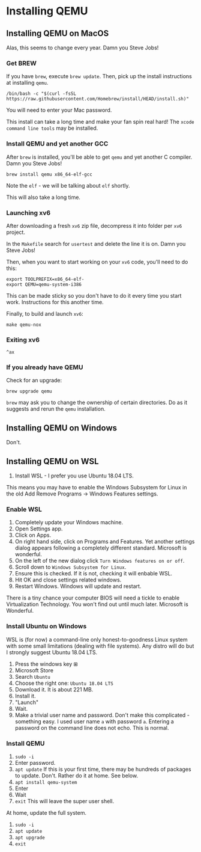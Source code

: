 # Installing QEMU

## Installing QEMU on MacOS

Alas, this seems to change every year. Damn you Steve Jobs!

### Get BREW

If you have `brew`, execute `brew update`. Then, pick up the install instructions at installing `qemu`.

```text
/bin/bash -c "$(curl -fsSL https://raw.githubusercontent.com/Homebrew/install/HEAD/install.sh)"
```

You will need to enter your Mac password.

This install can take a long time and make your fan spin real hard! The `xcode` `command line tools` may be installed.

### Install QEMU and yet another GCC

After `brew` is installed, you'll be able to get `qemu` and yet another C compiler. Damn you Steve Jobs!

```text
brew install qemu x86_64-elf-gcc
```

Note the `elf` - we will be talking about `elf` shortly.

This will also take a long time.

### Launching xv6

After downloading a fresh `xv6` zip file, decompress it into folder per `xv6` project.

In the `Makefile` search for `usertest` and delete the line it is on. Damn you Steve Jobs!

Then, when you want to start working on your `xv6` code, you'll need to do this:

```text
export TOOLPREFIX=x86_64-elf- 
export QEMU=qemu-system-i386
```

This can be made sticky so you don't have to do it every time you start work. Instructions for this another time.

Finally, to build and launch `xv6`:

```text
make qemu-nox
```

### Exiting xv6

```text
^ax
```

### If you already have QEMU

Check for an upgrade:

```text
brew upgrade qemu
```

`brew` may ask you to change the ownership of certain directories. Do as it suggests and rerun the `qemu` installation.

## Installing QEMU on Windows

Don't.

## Installing QEMU on WSL

1. Install WSL - I prefer you use Ubuntu 18.04 LTS.

This means you may have to enable the Windows Subsystem for Linux in the old Add Remove Programs -> Windows Features settings.

### Enable WSL

1. Completely update your Windows machine.
2. Open Settings app.
3. Click on Apps.
4. On right hand side, click on Programs and Features. Yet another settings dialog appears following a completely different standard. Microsoft is wonderful.
5. On the left of the new dialog click `Turn Windows features on or off`.
6. Scroll down to `Windows Subsystem for Linux`.
7. Ensure this is checked. If it is not, checking it will enbable WSL.
8. Hit OK and close settings related windows.
9. Restart Windows. Windows will update and restart.

There is a tiny chance your computer BIOS will need a tickle to enable Virtualization Technology. You won't find out until much later. Microsoft is Wonderful.

### Install Ubuntu on Windows

WSL is (for now) a command-line only honest-to-goodness Linux system with some small limitations (dealing with file systems). Any distro will do but I strongly suggest Ubuntu 18.04 LTS.

1. Press the windows key &#8862;
2. Microsoft Store
3. Search `Ubuntu`
4. Choose the right one: `Ubuntu 18.04 LTS`
5. Download it. It is about 221 MB.
6. Install it.
7. "Launch"
8. Wait.
9. Make a trivial user name and password. Don't make this complicated - something easy. I used user name `a` with password `a`. Entering a password on the command line does not echo. This is normal.


### Install QEMU

1. `sudo -i`
2. Enter password.
3. `apt update` If this is your first time, there may be hundreds of packages to update. Don't. Rather do it at home. See below.
4. `apt install qemu-system`
5. Enter
6. Wait
7. `exit` This will leave the super user shell.

At home, update the full system.

1. `sudo -i`
2. `apt update`
3. `apt upgrade`
4. `exit`

